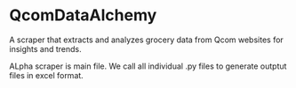 # QcomDataAlchemy
A scraper that extracts and analyzes grocery data from Qcom websites for insights and trends.


ALpha scraper is main file.
We call all  individual .py files to generate outptut files in excel format.

